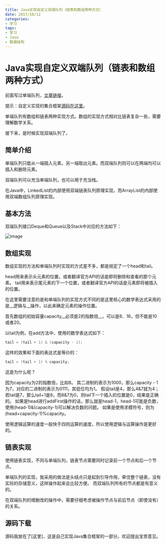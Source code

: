 ```yaml
---
title: Java实现自定义双端队列（链表和数组两种方式）
date: 2017/10/12
categories:
- 学习
tags:
- 学习
- Java
- 数据结构
---
```


Java实现自定义双端队列（链表和数组两种方式）
===========================================
前面写过单端队列，[文章链接](https://www.leechain.top/blog/2017/09/04-java-array-queue.html)。

提示：自定义实现的集合框架[源码在这里](https://github.com/ChainGit/data-structure-learn/tree/master/Data-Structure-Test)。

单端队列有数组和链表两种实现方式。数组的实现方式相对比链表复杂一些，需要理解数学关系。

接下来，是时候实现双端队列了。

## 简单介绍

单端队列只能从一端插入元素，另一端取出元素。而双端队列则可以在两端均可以插入和删除元素。

双端队列可以充当单端队列，也可以用于充当栈。

在Java中，LinkedList的内部使用双端链表队列原理实现，而ArrayList的内部使用双端数组队列原理实现。

## 基本方法

双端队列接口Deque和Queue以及Stack中对应的方法如下：

![image](/uploads/java-array-deque/0.jpg)

## 数组实现

数组实现的方法和单端队列时实现的方式差不多，都是规定了一个head和tail。

head用来表示头元素的位置，或者翻译官方API的话是即将删除和查看的那个元素。
tail用来表示尾元素的下一个位置，或者翻译官方API的话是元素即将被插入的位置。

在这里需要注意的是和单端队列的实现方式不同的是这里核心的数学表达式采用的是__逻辑与__操作，以此来确定元素的操作位置。

首先数组的初始容量capacity__必须是2的指数倍__，可以是8、16，但不能是10或者20。

以tail为例，在add方法中，使用的数学表达式如下：

```java
tail = (tail + 1) & (capacity - 1);
```

这样的效果和下面的表达式是等价的：

```java
tail = (tail + 1) % capacity;
```

这是为什么呢？

因为capacity为2的指数倍，比如8。
其二进制的表示为1000，那么capacity - 1为7，对应的二进制的表示为0111，其低位均为1。
假设tail是4，那么4&7就为4；若tail是7，那么tail+1是8，而8&7为0，则tail下一个插入的位置是0，结果是正确的。
如果是head进行addFirst操作的话，那么就是head-1，head-1可能是负数，使用(head-1)&(capacity-1)可以解决负数的问题。
如果是使用求模符号，则为(head+capacity-1)%capacity。

使用逻辑运算的速度一般快于四则运算的速度，所以使用逻辑与运算操作是更好的。

## 链表实现

使用链表实现，不同与单端队列，链表节点需要同时记录前一个节点和后一个节点。

单端队列的实现，我采用的做法是头结点只是起到引导作用，牵住整个链表，没有实际的存储意义，这样操作起来会比较方便。
而双端队列所有的节点都是有意义的。

在双端队列的增删改的操作中，需要仔细考虑被操作节点与前后节点（即使没有）的关系。

## 源码下载

源码我放在了[这里]，这是自己实现Java集合框架的一部分。欢迎提出宝贵意见。